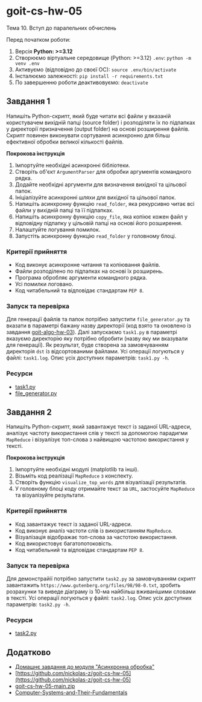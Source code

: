 # goit-cs-hw-05
Тема 10. Вступ до паралельних обчислень

Перед початком роботи:
1. Версія **Python: >=3.12**
2. Cтворюємо віртуальне середовище (Python: >=3.12) `.env`: `python -m venv .env`
3. Активуємо (відповідно до своєї ОС): `source .env/bin/activate`
4. Інсталюємо залежності: `pip install -r requirements.txt`
5. По завершенню роботи деактивовуємо: `deactivate`

## Завдання 1
Напишіть Python-скрипт, який буде читати всі файли у вказаній користувачем вихідній папці (source folder) і розподіляти їх по підпапках у директорії призначення (output folder) на основі розширення файлів. Скрипт повинен виконувати сортування асинхронно для більш ефективної обробки великої кількості файлів.

**Покрокова інструкція**
1. Імпортуйте необхідні асинхронні бібліотеки.
2. Створіть об'єкт `ArgumentParser` для обробки аргументів командного рядка.
3. Додайте необхідні аргументи для визначення вихідної та цільової папок.
4. Ініціалізуйте асинхронні шляхи для вихідної та цільової папок.
5. Напишіть асинхронну функцію `read_folder`, яка рекурсивно читає всі файли у вихідній папці та її підпапках.
5. Напишіть асинхронну функцію `copy_file`, яка копіює кожен файл у відповідну підпапку у цільовій папці на основі його розширення.
6. Налаштуйте логування помилок.
7. Запустіть асинхронну функцію `read_folder` у головному блоці.

### Критерії прийняття
- Код виконує асинхронне читання та копіювання файлів.
- Файли розподілено по підпапках на основі їх розширень.
- Програма обробляє аргументи командного рядка.
- Усі помилки логовано.
- Код читабельний та відповідає стандартам `PEP 8`.

### Запуск та перевірка
Для генерації файлів та папок потрібно запустити `file_generator.py` та вказати в параметрі бажану назву директорії (код взято та оновлено із завдання [goit-algo-hw-03](https://github.com/nickolas-z/goit-algo-hw-03/blob/main/file_generator.py)).
Далі запускаємо `task1.py` в параметрі вказуємо директорію яку потрібно обробити (назву яку ми вказували для генерації).
Як результат, буде створена за замовчуванням директорія `dst` із відсортованими файлами.
Усі операції логуються у файлі: `task1.log`.
Опис усіх доступних параметрів: `task1.py -h`.

### Ресурси
- [task1.py](./task1.py)
- [file_generator.py](./file_generator.py)

## Завдання 2
Напишіть Python-скрипт, який завантажує текст із заданої URL-адреси, аналізує частоту використання слів у тексті за допомогою парадигми `MapReduce` і візуалізує топ-слова з найвищою частотою використання у тексті.

**Покрокова інструкція**
1. Імпортуйте необхідні модулі (matplotlib та інші).
2. Візьміть код реалізації `MapReduce` з конспекту.
3. Створіть функцію `visualize_top_words` для візуалізації результатів.
4. У головному блоці коду отримайте текст за `URL`, застосуйте `MapReduce` та візуалізуйте результати.

### Критерії прийняття
- Код завантажує текст із заданої URL-адреси.
- Код виконує аналіз частоти слів із використанням `MapReduce`.
- Візуалізація відображає топ-слова за частотою використання.
- Код використовує багатопотоковість.
- Код читабельний та відповідає стандартам `PEP 8`.

### Запуск та перевірка
Для демонстрайії потрібно запустити `task2.py` за замовчуванням скрипт завантажить `https://www.gutenberg.org/files/98/98-0.txt`, зробить розрахунки та виведе діаграму із 10-ма найбільш вживанішими словами в тексті.
Усі операції логуються у файлі: `task2.log`.
Опис усіх доступних параметрів: `task2.py -h`.

### Ресурси
- [task2.py](./task2.py)

## Додатково
- [Домашнє завдання до модуля "Асинхронна обробка"](https://www.edu.goit.global/uk/learn/25315460/19336208/21189584/homework)
- [https://github.com/nickolas-z/goit-cs-hw-05](https://github.com/nickolas-z/goit-cs-hw-05)
- [goit-cs-hw-05-main.zip](https://s3.eu-north-1.amazonaws.com/lms.goit.files/8f709cf1-fb21-4ab2-aaec-6ef49806230f%D0%94%D0%975_%D0%97%D1%83%D0%B1%D1%87%D0%B8%D0%BA%D0%9C%D0%B8%D0%BA%D0%BE%D0%BB%D0%B0%D0%9C%D0%B8%D0%BA%D0%BE%D0%BB%D0%B0%D0%B9%D0%BE%D0%B2%D0%B8%D1%87.zip)
- [Computer-Systems-and-Their-Fundamentals](https://github.com/nickolas-z/Computer-Systems-and-Their-Fundamentals)